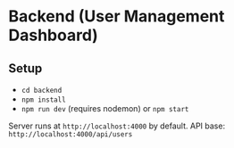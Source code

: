 # Backend (User Management Dashboard)

## Setup
- `cd backend`
- `npm install`
- `npm run dev` (requires nodemon) or `npm start`

Server runs at `http://localhost:4000` by default.
API base: `http://localhost:4000/api/users`
